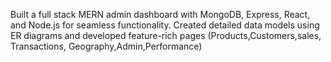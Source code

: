 Built a full stack MERN admin dashboard with MongoDB, Express, React, and Node.js for seamless functionality. Created detailed data models using ER diagrams and developed feature-rich pages (Products,Customers,sales, Transactions, Geography,Admin,Performance)
